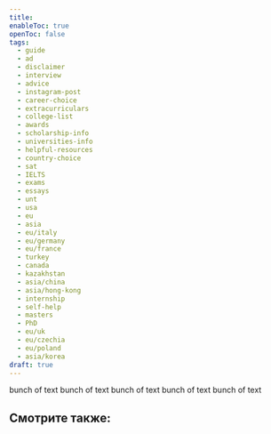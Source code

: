 ```yaml
---
title: 
enableToc: true
openToc: false
tags:
  - guide
  - ad
  - disclaimer
  - interview
  - advice
  - instagram-post
  - career-choice
  - extracurriculars
  - college-list
  - awards
  - scholarship-info
  - universities-info
  - helpful-resources
  - country-choice
  - sat
  - IELTS
  - exams
  - essays
  - unt
  - usa
  - eu
  - asia
  - eu/italy
  - eu/germany
  - eu/france
  - turkey
  - canada
  - kazakhstan
  - asia/china
  - asia/hong-kong
  - internship
  - self-help
  - masters
  - PhD
  - eu/uk
  - eu/czechia
  - eu/poland
  - asia/korea
draft: true
---
```

bunch of text 
bunch of text 
bunch of text
bunch of text 
bunch of text 

<!-- Front links -->
Смотрите также:
- 










